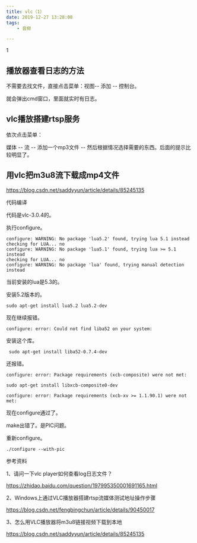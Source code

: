 ```yaml
---
title: vlc（1）
date: 2019-12-27 13:28:08
tags:
	- 音频

---
```


1

## 播放器查看日志的方法

不需要去找文件，直接点击菜单：视图-- 添加 -- 控制台。

就会弹出cmd窗口，里面就实时有日志。

## vlc播放搭建rtsp服务

依次点击菜单：

媒体 -- 流 -- 添加一个mp3文件 -- 然后根据情况选择需要的东西。后面的提示比较明显了。



## 用vlc把m3u8流下载成mp4文件

https://blog.csdn.net/saddyyun/article/details/85245135





代码编译

代码是vlc-3.0.4的。

执行configure。

```
configure: WARNING: No package 'lua5.2' found, trying lua 5.1 instead
checking for LUA... no
configure: WARNING: No package 'lua5.1' found, trying lua >= 5.1 instead
checking for LUA... no
configure: WARNING: No package 'lua' found, trying manual detection instead
```

当前安装的lua是5.3的。

安装5.2版本的。

```
sudo apt-get install lua5.2 lua5.2-dev
```

现在继续报错。

```
configure: error: Could not find liba52 on your system:
```

安装这个库。

```
 sudo apt-get install liba52-0.7.4-dev
```

还报错。

```
configure: error: Package requirements (xcb-composite) were not met:
```



```
sudo apt-get install libxcb-composite0-dev 
```

```
configure: error: Package requirements (xcb-xv >= 1.1.90.1) were not met:
```

现在configure通过了。

make出错了。是PIC问题。

重新configure。

```
./configure --with-pic
```



参考资料

1、请问一下vlc player如何查看log日志文件？

https://zhidao.baidu.com/question/197995350001691165.html

2、Windows上通过VLC播放器搭建rtsp流媒体测试地址操作步骤

https://blog.csdn.net/fengbingchun/article/details/90450017

3、怎么用VLC播放器将m3u8链接视频下载到本地

https://blog.csdn.net/saddyyun/article/details/85245135